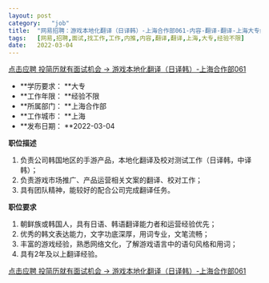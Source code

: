 ```yaml
---
layout:	post
category:	"job"
title:	"网易招聘：游戏本地化翻译（日译韩）-上海合作部061-内容-翻译-翻译-上海大专经验不限"
tags:	[网易,招聘,面试,找工作,工作,内推,内容,翻译,翻译,上海,大专,经验不限]
date:	2022-03-04
---
```


[点击应聘 投简历就有面试机会 -> 游戏本地化翻译（日译韩）-上海合作部061](http://mobile.bole.netease.com/bole/boleDetail?id=36602&employeeId=346f03c3cda5f04c&key=all)



- **学历要求： **大专
- **工作年限： **经验不限
- **所属部门： **上海合作部
- **工作城市： **上海
- **发布日期： **2022-03-04



**职位描述**
1. 负责公司韩国地区的手游产品，本地化翻译及校对测试工作（日译韩，中译韩）；
2. 负责游戏市场推广、产品运营相关文案的翻译、校对工作；
3. 具有团队精神，能较好的配合公司完成翻译任务。



**职位要求**
1. 朝鲜族或韩国人，具有日语、韩语翻译能力者和运营经验优先；
2. 优秀的韩文表达能力，文字功底深厚，用词专业，文笔流畅；
3. 丰富的游戏经验，熟悉网络文化，了解游戏语言中的语句风格和用词；
4. 具有2年及以上翻译经验。



[点击应聘 投简历就有面试机会 -> 游戏本地化翻译（日译韩）-上海合作部061](http://mobile.bole.netease.com/bole/boleDetail?id=36602&employeeId=346f03c3cda5f04c&key=all)